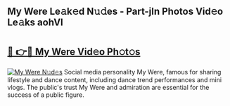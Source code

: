 ## My Were Le𝚊k𝚎d N𝚞𝚍es - Part-jIn Photos Vid𝚎o Le𝚊ks aohVI

# <h2><a href="http://fbfpz9t.evod.top/?m=My+Were">🔗 👉🔴 My Were Vid𝚎o Ph𝚘t𝚘s</a></h2>

[![My Were N𝚞d𝚎s](https://i.imgur.com/8V9OHl7.gif)](http://fbfpz9t.evod.top/?m=My+Were)
Social media personality My Were, famous for sharing lifestyle and dance content, including dance trend performances and mini vlogs. The public's trust My Were and admiration are essential for the success of a public figure. 
